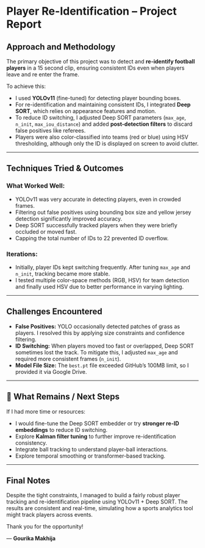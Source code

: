 # Player Re-Identification – Project Report

## Approach and Methodology

The primary objective of this project was to detect and **re-identify football players** in a 15 second clip, ensuring consistent IDs even when players leave and re enter the frame.

To achieve this:
- I used **YOLOv11** (fine-tuned) for detecting player bounding boxes.
- For re-identification and maintaining consistent IDs, I integrated **Deep SORT**, which relies on appearance features and motion.
- To reduce ID switching, I adjusted Deep SORT parameters (`max_age`, `n_init`, `max_iou_distance`) and added **post-detection filters** to discard false positives like referees.
- Players were also color-classified into teams (red or blue) using HSV thresholding, although only the ID is displayed on screen to avoid clutter.

---

## Techniques Tried & Outcomes

### What Worked Well:
- YOLOv11 was very accurate in detecting players, even in crowded frames.
- Filtering out false positives using bounding box size and yellow jersey detection significantly improved accuracy.
- Deep SORT successfully tracked players when they were briefly occluded or moved fast.
- Capping the total number of IDs to 22 prevented ID overflow.

### Iterations:
- Initially, player IDs kept switching frequently. After tuning `max_age` and `n_init`, tracking became more stable.
- I tested multiple color-space methods (RGB, HSV) for team detection and finally used HSV due to better performance in varying lighting.

---

## Challenges Encountered

- **False Positives:** YOLO occasionally detected patches of grass as players. I resolved this by applying size constraints and confidence filtering.
- **ID Switching:** When players moved too fast or overlapped, Deep SORT sometimes lost the track. To mitigate this, I adjusted `max_age` and required more consistent frames (`n_init`).
- **Model File Size:** The `best.pt` file exceeded GitHub’s 100MB limit, so I provided it via Google Drive.

---

## 🔧 What Remains / Next Steps

If I had more time or resources:
- I would fine-tune the Deep SORT embedder or try **stronger re-ID embeddings** to reduce ID switching.
- Explore **Kalman filter tuning** to further improve re-identification consistency.
- Integrate ball tracking to understand player-ball interactions.
- Explore temporal smoothing or transformer-based tracking.

---

## Final Notes

Despite the tight constraints, I managed to build a fairly robust player tracking and re-identification pipeline using YOLOv11 + Deep SORT. The results are consistent and real-time, simulating how a sports analytics tool might track players across events.

Thank you for the opportunity!

— **Gourika Makhija**

